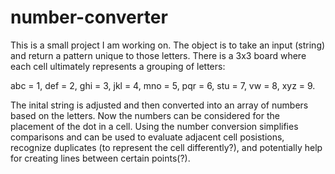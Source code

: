 # number-converter

This is a small project I am working on.
The object is to take an input (string) and return a pattern unique to those letters.
There is a 3x3 board where each cell ultimately represents a grouping of letters:

abc = 1, def = 2, ghi = 3, jkl = 4, mno = 5, pqr = 6, stu = 7, vw = 8, xyz = 9.

The inital string is adjusted and then converted into an array of numbers based on the letters.
Now the numbers can be considered for the placement of the dot in a cell.
Using the number conversion simplifies comparisons and can be used to evaluate adjacent cell posistions,
recognize duplicates (to represent the cell differently?), and potentially help for creating lines between certain points(?).
